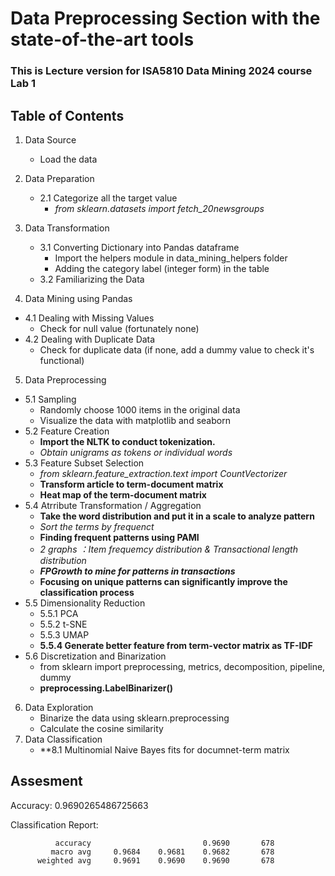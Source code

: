 # Data Preprocessing Section with the state-of-the-art tools

### This is Lecture version for ISA5810 Data Mining 2024 course Lab 1

## Table of Contents
1. Data Source
   - Load the data
     
2. Data Preparation
   - 2.1 Categorize all the target value
     - *from sklearn.datasets import fetch_20newsgroups*
       
3. Data Transformation
   - 3.1 Converting Dictionary into Pandas dataframe
     - Import the helpers module in data_mining_helpers folder
     - Adding the category label (integer form) in the table
   - 3.2 Familiarizing the Data
     
4. Data Mining using Pandas
 - 4.1 Dealing with Missing Values
     - Check for null value (fortunately none)
 - 4.2 Dealing with Duplicate Data
     - Check for duplicate data (if none, add a dummy value to check it's functional)
       
5. Data Preprocessing
 - 5.1 Sampling
     - Randomly choose 1000 items in the original data
     - Visualize the data with matplotlib and seaborn
 - 5.2 Feature Creation
     - **Import the NLTK to conduct tokenization.**
     - *Obtain unigrams as tokens or individual words*
 - 5.3 Feature Subset Selection
     - *from sklearn.feature_extraction.text import CountVectorizer*
     - **Transform article to term-document matrix**
     - **Heat map of the term-document matrix**
 - 5.4 Atrribute Transformation / Aggregation
     - **Take the word distribution and put it in a scale to analyze pattern**
     - *Sort the terms by frequenct*
     - **Finding frequent patterns using PAMI**
     - *2 graphs ：Item frequemcy distribution & Transactional length distribution*
     - ***FPGrowth to mine for patterns in transactions***
     - **Focusing on unique patterns can significantly improve the classification process**
 - 5.5 Dimensionality Reduction
     - 5.5.1 PCA
     - 5.5.2 t-SNE
     - 5.5.3 UMAP
     - **5.5.4 Generate better feature from term-vector matrix as TF-IDF**
 - 5.6 Discretization and Binarization
     - from sklearn import preprocessing, metrics, decomposition, pipeline, dummy
     - **preprocessing.LabelBinarizer()**
   
6. Data Exploration
     - Binarize the data using sklearn.preprocessing
     - Calculate the cosine similarity
8. Data Classification
     - **8.1 Multinomial Naive Bayes fits for documnet-term matrix
       
## Assesment
Accuracy: 0.9690265486725663

Classification Report:

              accuracy                         0.9690       678
             macro avg     0.9684    0.9681    0.9682       678
          weighted avg     0.9691    0.9690    0.9690       678
